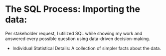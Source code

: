 # The SQL Process: Importing the data:


Per stakeholder request, I utilized SQL while showing my work and answered every possible question using data-driven decision-making.
* Individual Statistical Details: A collection of simpler facts about the data.
